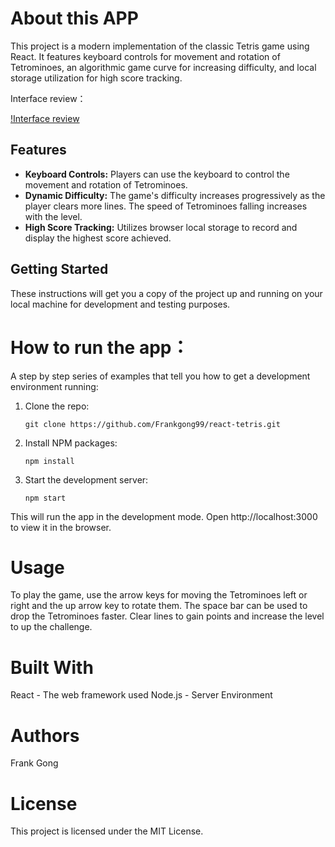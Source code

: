 # About this APP 

This project is a modern implementation of the classic Tetris game using React. It features keyboard controls for movement and rotation of Tetrominoes, an algorithmic game curve for increasing difficulty, and local storage utilization for high score tracking. 

Interface review： 

[!Interface review ](https://frankgong99.github.io/images/Interface_review.gif)

## Features

- **Keyboard Controls:** Players can use the keyboard to control the movement and rotation of Tetrominoes.
- **Dynamic Difficulty:** The game's difficulty increases progressively as the player clears more lines. The speed of Tetrominoes falling increases with the level.
- **High Score Tracking:** Utilizes browser local storage to record and display the highest score achieved.

## Getting Started

These instructions will get you a copy of the project up and running on your local machine for development and testing purposes.

# How to run the app：

A step by step series of examples that tell you how to get a development environment running: 

1. Clone the repo:
   
       git clone https://github.com/Frankgong99/react-tetris.git
   
2. Install NPM packages:

       npm install
   
3. Start the development server:

       npm start

This will run the app in the development mode. Open http://localhost:3000 to view it in the browser.

# Usage  

To play the game, use the arrow keys for moving the Tetrominoes left or right and the up arrow key to rotate them. The space bar can be used to drop the Tetrominoes faster. Clear lines to gain points and increase the level to up the challenge.

# Built With
React - The web framework used
Node.js - Server Environment 

# Authors 

Frank Gong  

# License 

This project is licensed under the MIT License.
